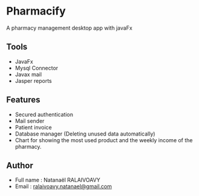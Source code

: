 # Pharmacify
A pharmacy management desktop app with javaFx

## Tools
- JavaFx
- Mysql Connector
- Javax mail
- Jasper reports

## Features 
 - Secured authentication
 - Mail sender
 - Patient invoice
 - Database manager (Deleting unused data automatically)
 - Chart for showing the most used product and the weekly income of the pharmacy.

## Author 
 - Full name : Natanaël RALAIVOAVY
 - Email : [ralaivoavy.natanael@gmail.com](mailto:ralaivoavy.natanael@gmail.com)
